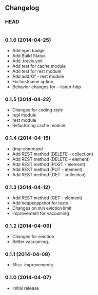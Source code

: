 ## Changelog

### HEAD

```
```

### 0.1.6 (2014-04-25)

* Add npm badge
* Add Build Status
* Add .travis.yml
* Add test for cache module
* Add test for rest module
* Add addrOf - rest module
* Fix hostname option
* Behavior changes for --listen-http

### 0.1.5 (2014-04-22)

* Changes for coding style
* repl module
* rest module
* Refactoring cache module

### 0.1.4 (2014-04-15)

* drop command
* Add REST method (DELETE - collection)
* Add REST method (DELETE - element)
* Add REST method (POST - element)
* Add REST method (PUT - element)
* Add REST method (GET - collection)

### 0.1.3 (2014-04-12)

* Add REST method (GET - element)
* Add heapsnapshot for tests
* Changes on min eviction limit
* Improvement for vacuuming

### 0.1.2 (2014-04-09)

* Changes for eviction.
* Better vacuuming.

### 0.1.1 (2014-04-08)

* Misc. improvements.

### 0.1.0 (2014-04-07)

* Initial release